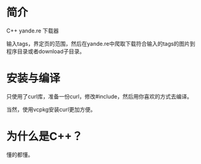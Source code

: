 # 简介

C++ yande.re 下载器

输入tags，界定页的范围，然后在yande.re中爬取下载符合输入的tags的图片到程序目录或者download子目录。

# 安装与编译

只使用了curl库，准备一份curl，修改#include，然后用你喜欢的方式去编译。

当然，使用vcpkg安装curl更加方便。

# 为什么是C++？

懂的都懂。
